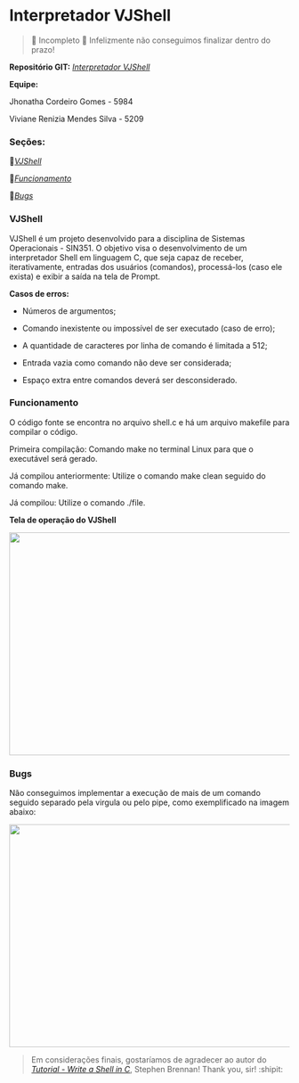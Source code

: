# Interpretador VJShell

>:small_red_triangle_down: Incompleto :small_red_triangle_down: Infelizmente não conseguimos finalizar dentro do prazo!

**Repositório GIT:** [*Interpretador VJShell*](https://github.com/renizia/Trabalho-1-Sistemas-Operacionais)

**Equipe:**

Jhonatha Cordeiro Gomes - 5984

Viviane Renizia Mendes Silva - 5209

### Seções:

:small_blue_diamond:[*VJShell*](#VJShell)

:small_blue_diamond:[*Funcionamento*](#Funcionamento)

:small_blue_diamond:[*Bugs*](#Bugs)

### VJShell
VJShell é um projeto desenvolvido para a disciplina de Sistemas Operacionais - SIN351. O objetivo visa o desenvolvimento de um interpretador Shell em linguagem C, que seja capaz de receber, iterativamente, entradas dos usuários (comandos), processá-los (caso ele
exista) e exibir a saída na tela de Prompt. 

**Casos de erros:**

- Números de argumentos;

- Comando inexistente ou impossível de ser executado (caso de erro);

- A quantidade de caracteres por linha de comando é limitada a 512;

- Entrada vazia como comando não deve ser considerada;

- Espaço extra entre comandos deverá ser desconsiderado.

### Funcionamento
O código fonte se encontra no arquivo shell.c e há um arquivo makefile para compilar o código.

Primeira compilação: Comando make no terminal Linux para que o executável será gerado.

Já compilou anteriormente: Utilize o comando make clean seguido do comando make.

Já compilou: Utilize o comando ./file.

**Tela de operação do VJShell**

<img src="https://github.com/vivianerenizia/Trabalho-1-Sistemas-Operacionais/blob/master/VJShell.jpeg" height="400" width="700">

### Bugs 

Não conseguimos implementar a execução de mais de um comando seguido separado pela virgula ou pelo pipe, como exemplificado na imagem abaixo:

<img src="https://github.com/vivianerenizia/Trabalho-1-Sistemas-Operacionais/blob/master/VJShellBug.jpeg" height="400" width="700">

> Em considerações finais, gostaríamos de agradecer ao autor do [*Tutorial - Write a Shell in C*](https://brennan.io/2015/01/16/write-a-shell-in-c/), Stephen Brennan! Thank you, sir! :shipit:
